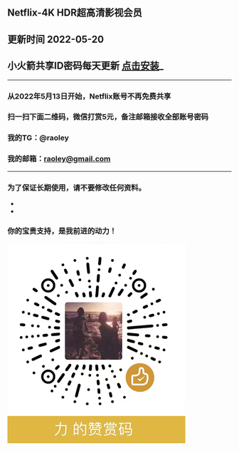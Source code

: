## Netflix-4K HDR超高清影视会员        
更新时间 2022-05-20
-----------------------------------------

## 小火箭共享ID密码每天更新  [点击安装](itms-services://?action=download-manifest&url=https://www.installonair.com/storage/ipaz/Gufmyw/Gufmyw.plist "悬停显示")_
-----------------------------------------

### 从2022年5月13日开始，Netflix账号不再免费共享
### 扫一扫下面二维码，微信打赏5元，备注邮箱接收全部账号密码
### 我的TG：@raoley
### 我的邮箱：raoley@gmail.com
---
### 为了保证长期使用，请不要修改任何资料。

-
-

   ### 你的宝贵支持，是我前进的动力！

![weixin](https://github.com/raoli1986/raoli1986.github.io/blob/main/weixinS.jpg)
